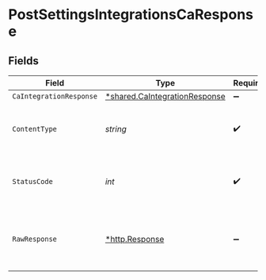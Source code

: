 # PostSettingsIntegrationsCaResponse


## Fields

| Field                                                                                | Type                                                                                 | Required                                                                             | Description                                                                          |
| ------------------------------------------------------------------------------------ | ------------------------------------------------------------------------------------ | ------------------------------------------------------------------------------------ | ------------------------------------------------------------------------------------ |
| `CaIntegrationResponse`                                                              | [*shared.CaIntegrationResponse](../../../pkg/models/shared/caintegrationresponse.md) | :heavy_minus_sign:                                                                   | Success                                                                              |
| `ContentType`                                                                        | *string*                                                                             | :heavy_check_mark:                                                                   | HTTP response content type for this operation                                        |
| `StatusCode`                                                                         | *int*                                                                                | :heavy_check_mark:                                                                   | HTTP response status code for this operation                                         |
| `RawResponse`                                                                        | [*http.Response](https://pkg.go.dev/net/http#Response)                               | :heavy_minus_sign:                                                                   | Raw HTTP response; suitable for custom response parsing                              |